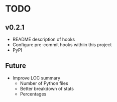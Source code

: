 # TODO

## v0.2.1

- README description of hooks
- Configure pre-commit hooks withiin this project
- PyPI

## Future

- Improve LOC summary
    - Number of Python files
    - Better breakdown of stats
    - Percentages
